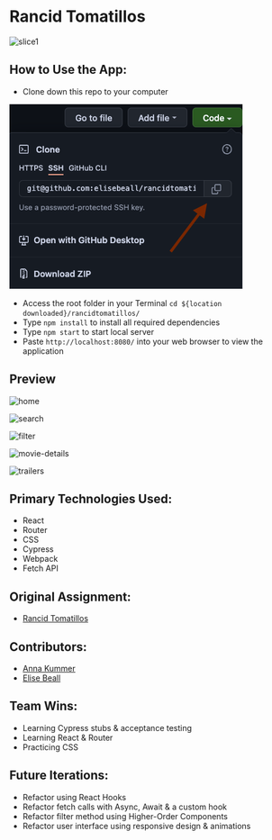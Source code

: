 # Rancid Tomatillos

![slice1](https://user-images.githubusercontent.com/724355/146039380-241a2671-2ed0-47c9-9aa7-2fc7a20310ac.png)

## How to Use the App:

- Clone down this repo to your computer


![Screenshot of clone & copy buttons](https://github.com/elisebeall/rancidtomatillos/blob/main/src/assets/clone.png)
- Access the root folder in your Terminal
`cd ${location downloaded}/rancidtomatillos/`
- Type `npm install` to install all required dependencies
- Type `npm start` to start local server  
- Paste `http://localhost:8080/` into your web browser to view the application


## Preview


![home](https://user-images.githubusercontent.com/724355/146037438-b18a5016-cbb2-4ac9-b9f4-a7a4985d5395.png)

![search](https://user-images.githubusercontent.com/724355/146035138-12defc8a-cc28-46ee-9bf1-6d7b14f44a3f.gif)

![filter](https://user-images.githubusercontent.com/724355/146035173-1d6065b1-e12e-4e4a-a973-bf5ebaca2ce0.gif)

![movie-details](https://user-images.githubusercontent.com/724355/146035198-775a573b-c637-4816-919f-a046a776bc92.gif)

![trailers](https://user-images.githubusercontent.com/724355/146035156-a964542f-158b-49d5-8ae3-2e761f02d740.gif)


## Primary Technologies Used:

- React
- Router
- CSS
- Cypress
- Webpack
- Fetch API

## Original Assignment:

- [Rancid Tomatillos](https://frontend.turing.edu/projects/module-3/rancid-tomatillos-v3.html)

## Contributors:

- [Anna Kummer](https://github.com/annamkummer)
- [Elise Beall](https://github.com/elisebeall)

## Team Wins:
- Learning Cypress stubs & acceptance testing
- Learning React & Router
- Practicing CSS

## Future Iterations:
- Refactor using React Hooks
- Refactor fetch calls with Async, Await & a custom hook
- Refactor filter method using Higher-Order Components
- Refactor user interface using responsive design & animations

